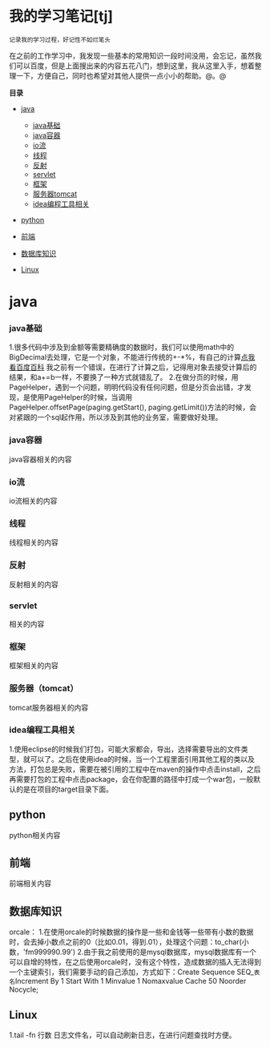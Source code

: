 **我的学习笔记[tj]**
================
`记录我的学习过程，好记性不如烂笔头`

在之前的工作学习中，我发现一些基本的常用知识一段时间没用，会忘记，虽然我们可以百度，但是上面搜出来的内容五花八门，想到这里，我从这里入手，想着整理一下，方便自己，同时也希望对其他人提供一点小小的帮助。@。@  


**目录**
 
+ [java](#java)
	+ [java基础](#java基础)
	+ [java容器](#java容器) 
	+ [io流](#io流)
	+  [线程](#线程)
	+ [反射](#反射)
	+ [servlet](#servlet)
	+ [框架](#框架)
	+ [服务器tomcat](#服务器tomcat)
	+ [idea编程工具相关](#idea编程工具相关)

+ [python](#python)

+ [前端](#前端)

+ [数据库知识](#数据库知识)

+ [Linux](#linux)



**java**
====
### java基础
1.很多代码中涉及到金额等需要精确度的数据时，我们可以使用math中的BigDecimal去处理，它是一个对象，不能进行传统的+-*%，有自己的计算[点我看百度百科](https://baike.baidu.com/item/BigDecimal/5131707?fr=aladdin)
	 我之前有一个错误，在进行了计算之后，记得用对象去接受计算后的结果，和a+=b一样，不要换了一种方式就错乱了。
		2.在做分页的时候，用PageHelper，遇到一个问题，明明代码没有任何问题，但是分页会出错，才发现，是使用PageHelper的时候，当调用PageHelper.offsetPage(paging.getStart(), paging.getLimit())方法的时候，会对紧跟的一个sql起作用，所以涉及到其他的业务室，需要做好处理。
### java容器
java容器相关的内容
### io流
io流相关的内容
### 线程
线程相关的内容
### 反射
反射相关的内容
### servlet
相关的内容
### 框架
框架相关的内容
### 服务器（tomcat）
tomcat服务器相关的内容
### idea编程工具相关
1.使用eclipse的时候我们打包，可能大家都会，导出，选择需要导出的文件类型，就可以了。之后在使用idea的时候，当一个工程里面引用其他工程的类以及方法，打包总是失败，需要在被引用的工程中在maven的操作中点击install，之后再需要打包的工程中点击package，会在你配置的路径中打成一个war包，一般默认的是在项目的target目录下面。
## python
python相关内容

## 前端
前端相关内容

## 数据库知识
orcale：
	1.在使用orcale的时候数据的操作是一些和金钱等一些带有小数的数据时，会去掉小数点之前的0（比如0.01，得到.01），处理这个问题：to_char(小数，'fm999990.99')
	2.由于我之前使用的是mysql数据库，mysql数据库有一个可以自增的特性，在之后使用orcale时，没有这个特性，造成数据的插入无法得到一个主键索引，我们需要手动的自己添加，方式如下：Create Sequence SEQ_`表名`Increment By 1 Start With 1 Minvalue 1 Nomaxvalue Cache 50 Noorder Nocycle;
	
## Linux
1.tail -fn 行数 日志文件名，可以自动刷新日志，在进行问题查找时方便。